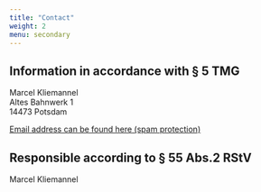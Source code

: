 ```yaml
---
title: "Contact"
weight: 2
menu: secondary
---
```


## Information in accordance with § 5 TMG

Marcel Kliemannel  
Altes Bahnwerk 1  
14473 Potsdam

[Email address can be found here (spam protection)](https://mailhide.io/e/eJJkNwwq)

## Responsible according to § 55 Abs.2 RStV

Marcel Kliemannel